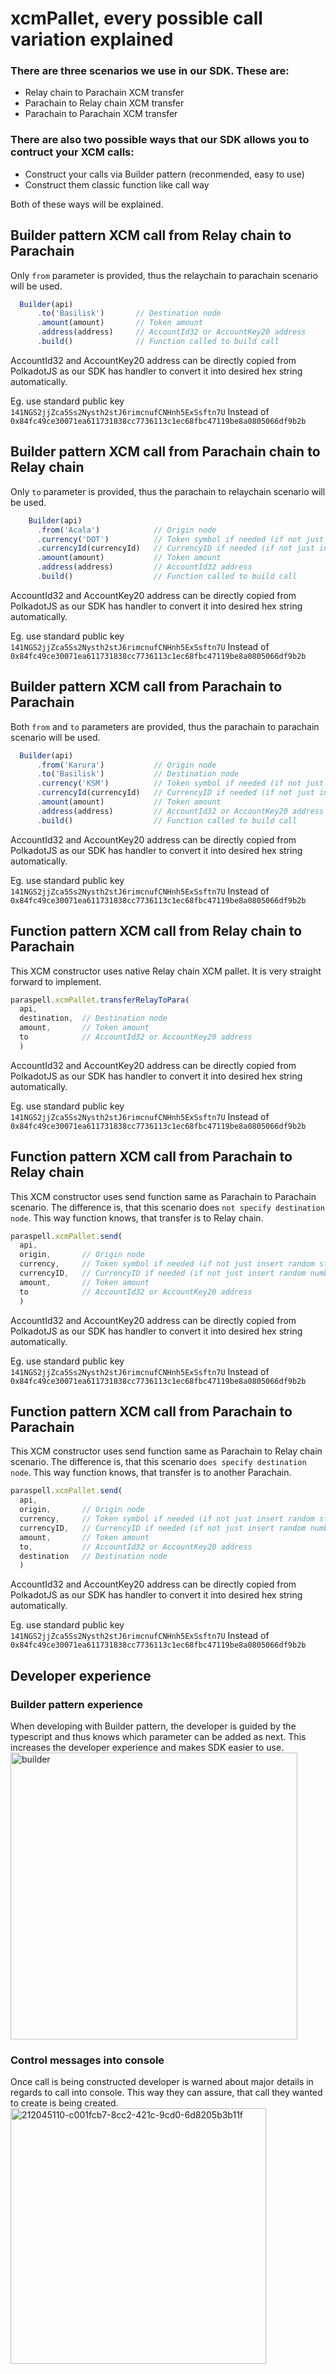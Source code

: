 # xcmPallet, every possible call variation explained
### There are three scenarios we use in our SDK. These are:
- Relay chain to Parachain XCM transfer 
- Parachain to Relay chain XCM transfer
- Parachain to Parachain XCM transfer

### There are also two possible ways that our SDK allows you to contruct your XCM calls:
- Construct your calls via Builder pattern (reconmended, easy to use)
- Construct them classic function like call way

Both of these ways will be explained.

## Builder pattern XCM call from Relay chain to Parachain
Only `from` parameter is provided, thus the relaychain to parachain scenario will be used.

```js
  Builder(api)
      .to('Basilisk')       // Destination node
      .amount(amount)       // Token amount
      .address(address)     // AccountId32 or AccountKey20 address
      .build()              // Function called to build call
```

AccountId32 and AccountKey20 address can be directly copied from PolkadotJS as our SDK has handler to convert it into desired hex string automatically. 

Eg. use standard public key `141NGS2jjZca5Ss2Nysth2stJ6rimcnufCNHnh5ExSsftn7U`
Instead of `0x84fc49ce30071ea611731838cc7736113c1ec68fbc47119be8a0805066df9b2b`

## Builder pattern XCM call from Parachain chain to Relay chain
Only `to` parameter is provided, thus the parachain to relaychain scenario will be used.

```js
    Builder(api)
      .from('Acala')            // Origin node
      .currency('DOT')          // Token symbol if needed (if not just insert random string, it will not be considered)
      .currencyId(currencyId)   // CurrencyID if needed (if not just insert random number, it will not be considered)
      .amount(amount)           // Token amount
      .address(address)         // AccountId32 address
      .build()                  // Function called to build call
```
AccountId32 and AccountKey20 address can be directly copied from PolkadotJS as our SDK has handler to convert it into desired hex string automatically. 

Eg. use standard public key `141NGS2jjZca5Ss2Nysth2stJ6rimcnufCNHnh5ExSsftn7U`
Instead of `0x84fc49ce30071ea611731838cc7736113c1ec68fbc47119be8a0805066df9b2b`

## Builder pattern XCM call from Parachain to Parachain
Both `from` and `to` parameters are provided, thus the parachain to parachain scenario will be used.

```js
  Builder(api)
      .from('Karura')           // Origin node
      .to('Basilisk')           // Destination node
      .currency('KSM')          // Token symbol if needed (if not just insert random string, it will not be considered)
      .currencyId(currencyId)   // CurrencyID if needed (if not just insert random number, it will not be considered)
      .amount(amount)           // Token amount
      .address(address)         // AccountId32 or AccountKey20 address
      .build()                  // Function called to build call
```
AccountId32 and AccountKey20 address can be directly copied from PolkadotJS as our SDK has handler to convert it into desired hex string automatically. 

Eg. use standard public key `141NGS2jjZca5Ss2Nysth2stJ6rimcnufCNHnh5ExSsftn7U`
Instead of `0x84fc49ce30071ea611731838cc7736113c1ec68fbc47119be8a0805066df9b2b`

## Function pattern XCM call from Relay chain to Parachain
This XCM constructor uses native Relay chain XCM pallet. It is very straight forward to implement.

```js
paraspell.xcmPallet.transferRelayToPara(
  api,
  destination,  // Destination node
  amount,       // Token amount
  to            // AccountId32 or AccountKey20 address
  )

```
AccountId32 and AccountKey20 address can be directly copied from PolkadotJS as our SDK has handler to convert it into desired hex string automatically. 

Eg. use standard public key `141NGS2jjZca5Ss2Nysth2stJ6rimcnufCNHnh5ExSsftn7U`
Instead of `0x84fc49ce30071ea611731838cc7736113c1ec68fbc47119be8a0805066df9b2b`

## Function pattern XCM call from Parachain to Relay chain
This XCM constructor uses send function same as Parachain to Parachain scenario. The difference is, that this scenario does `not specify destination node`. This way function knows, that transfer is to Relay chain.

```js
paraspell.xcmPallet.send(
  api,
  origin,       // Origin node
  currency,     // Token symbol if needed (if not just insert random string, it will not be considered)
  currencyID,   // CurrencyID if needed (if not just insert random number, it will not be considered)
  amount,       // Token amount
  to            // AccountId32 or AccountKey20 address
  )

```
AccountId32 and AccountKey20 address can be directly copied from PolkadotJS as our SDK has handler to convert it into desired hex string automatically. 

Eg. use standard public key `141NGS2jjZca5Ss2Nysth2stJ6rimcnufCNHnh5ExSsftn7U`
Instead of `0x84fc49ce30071ea611731838cc7736113c1ec68fbc47119be8a0805066df9b2b`

## Function pattern XCM call from Parachain to Parachain
This XCM constructor uses send function same as Parachain to Relay chain scenario. The difference is, that this scenario `does specify destination node`. This way function knows, that transfer is to another Parachain.
```js
paraspell.xcmPallet.send(
  api, 
  origin,       // Origin node
  currency,     // Token symbol if needed (if not just insert random string, it will not be considered)
  currencyID,   // CurrencyID if needed (if not just insert random number, it will not be considered)
  amount,       // Token amount
  to,           // AccountId32 or AccountKey20 address
  destination   // Destination node
  )
```
AccountId32 and AccountKey20 address can be directly copied from PolkadotJS as our SDK has handler to convert it into desired hex string automatically. 

Eg. use standard public key `141NGS2jjZca5Ss2Nysth2stJ6rimcnufCNHnh5ExSsftn7U`
Instead of `0x84fc49ce30071ea611731838cc7736113c1ec68fbc47119be8a0805066df9b2b`



## Developer experience

### Builder pattern experience
When developing with Builder pattern, the developer is guided by the typescript and thus knows which parameter can be added as next. This increases the developer experience and makes SDK easier to use.
<img width="459" alt="builder" src="https://user-images.githubusercontent.com/55763425/214562882-dd1a052e-c420-4131-bb50-3b656fabd10c.png">


### Control messages into console 
Once call is being constructed developer is warned about major details in regards to call into console. This way they can assure, that call they wanted to create is being created.
<img width="409" alt="212045110-c001fcb7-8cc2-421c-9cd0-6d8205b3b11f" src="https://user-images.githubusercontent.com/55763425/212065770-48ff4b35-2463-48b3-bd51-bae56b2105a8.png">